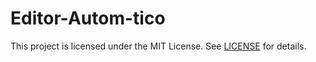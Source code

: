 # Editor-Autom-tico

This project is licensed under the MIT License. See [LICENSE](LICENSE) for details.
